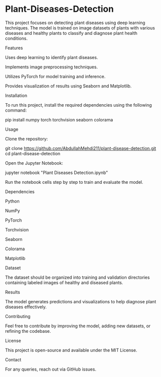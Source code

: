 # Plant-Diseases-Detection
This project focuses on detecting plant diseases using deep learning techniques. The model is trained on image datasets of plants with various diseases and healthy plants to classify and diagnose plant health conditions.

Features

Uses deep learning to identify plant diseases.

Implements image preprocessing techniques.

Utilizes PyTorch for model training and inference.

Provides visualization of results using Seaborn and Matplotlib.


Installation

To run this project, install the required dependencies using the following command:

pip install numpy torch torchvision seaborn colorama


Usage

Clone the repository:

git clone https://github.com/AbdullahMehdi211/plant-disease-detection.git
cd plant-disease-detection


Open the Jupyter Notebook:

jupyter notebook "Plant Diseases Detection.ipynb"

Run the notebook cells step by step to train and evaluate the model.


Dependencies

Python

NumPy

PyTorch

Torchvision

Seaborn

Colorama

Matplotlib


Dataset

The dataset should be organized into training and validation directories containing labeled images of healthy and diseased plants.


Results

The model generates predictions and visualizations to help diagnose plant diseases effectively.


Contributing

Feel free to contribute by improving the model, adding new datasets, or refining the codebase.


License

This project is open-source and available under the MIT License.


Contact

For any queries, reach out via GitHub issues.

